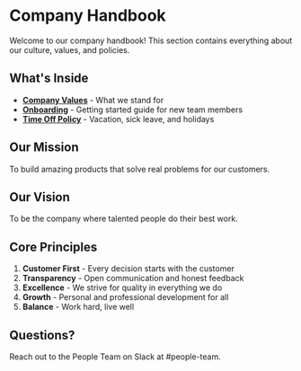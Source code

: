 # Company Handbook

Welcome to our company handbook! This section contains everything about our culture, values, and policies.

## What's Inside

- **[Company Values](values.md)** - What we stand for
- **[Onboarding](onboarding.md)** - Getting started guide for new team members
- **[Time Off Policy](time-off.md)** - Vacation, sick leave, and holidays

## Our Mission

To build amazing products that solve real problems for our customers.

## Our Vision

To be the company where talented people do their best work.

## Core Principles

1. **Customer First** - Every decision starts with the customer
2. **Transparency** - Open communication and honest feedback
3. **Excellence** - We strive for quality in everything we do
4. **Growth** - Personal and professional development for all
5. **Balance** - Work hard, live well

## Questions?

Reach out to the People Team on Slack at #people-team.